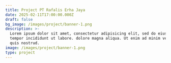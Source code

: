 ```yaml
---
title: Project PT Rafalis Erha Jaya
date: 2025-02-11T17:00:00.000Z
draft: false
bg_image: /images/project/banner-1.png
description: >-
  Lorem ipsum dolor sit amet, consectetur adipisicing elit, sed do eiusmod
  tempor incididunt ut labore. dolore magna aliqua. Ut enim ad minim veniam,
  quis nostrud.
image: /images/project/banner-1.png
type: project
---
```


